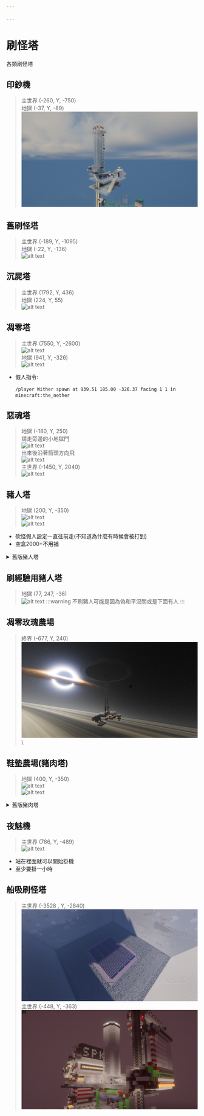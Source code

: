 ```yaml
---

---
```


# 刷怪塔
各類刷怪塔

## 印鈔機
> 主世界 (-260, Y, -750)\
> 地獄 (-37, Y, -89)\
![alt text](image-9.png)

## 舊刷怪塔
> 主世界 (-189, Y, -1095)\
> 地獄 (-22, Y, -136)\
> ![alt text](image-10.png)

## 沉屍塔
> 主世界 (1792, Y, 436)\
> 地獄 (224, Y, 55)\
> ![alt text](image-11.png)

## 凋零塔
> 主世界 (7550, Y, -2600)\
> ![alt text](image-12.png)\
> 地獄 (941, Y, -326)\
> ![alt text](image-13.png)
* 假人指令:
    ```
    /player Wither spawn at 939.51 185.00 -326.37 facing 1 1 in minecraft:the_nether
    ```

## 惡魂塔
> 地獄 (-180, Y, 250)\
> 請走旁邊的小地獄門\
> ![alt text](image-16.png)\
> 出來後沿著箭頭方向飛\
> ![alt text](image-17.png)\
> 主世界 (-1450, Y, 2040)\
> ![alt text](image-18.png)


## 豬人塔
> 地獄 (200, Y, -350)\
> ![alt text](image-42.png)\
> ![alt text](image-44.png)
+ 砍怪假人設定一直往前走(不知道為什麼有時候會被打到)
+ 空盒2000+不用補 
<details>
    <summary>舊版豬人塔</summary>
        > 地獄 (-400, Y, -100)\
        > ![alt text](image-20.png)\
        > 從 **最上方地獄門** 出來後，朝著箭頭向南方走即為處死裝置
        > ![alt text](image-21.png)\
        > 主世界 (-3360, Y, -720)\
        > ![alt text](image-22.png)
</details>



## 刷經驗用豬人塔
> 地獄 (77, 247, -36)\
> ![alt text](image-24.png)
:::warning 不刷豬人可能是因為偽和平沒關或是下面有人
:::

## 凋零玫瑰農場
> 終界 (-677, Y, 240)\
> ![alt text](image-31.png)\ 

## 鞋墊農場(豬肉塔)
> 地獄 (400, Y, -350)\
> ![alt text](image-48.png)\
> ![alt text](image-49.png)
<details>
    <summary>舊版豬肉塔</summary>
        > 地獄 (-260, Y, -150) 位在舊豬人塔旁\
        > ![alt text](image-23.png)
</details>

## 夜魅機
> 主世界 (786, Y, -489)\
> ![alt text](image-54.png)
+ 站在裡面就可以開始掛機
+ 至少要掛一小時 

## 船吸刷怪塔
> 主世界 (-3528 , Y, -2840)\
> ![alt text](image-55.png)
> 主世界 (-448, Y, -363)\
> ![alt text](image-56.png)
